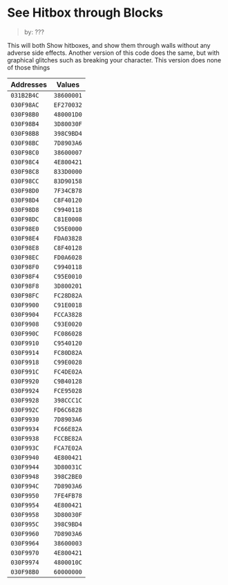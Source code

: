 # See Hitbox through Blocks
> by: ???

This will both Show hitboxes, and show them through walls without any adverse side effects. Another version of this code does the same, but with graphical glitches such as breaking your character. This version does none of those things

Addresses | Values
------------- | -------------
`031B2B4C` | `38600001`
`030F98AC` | `EF270032`
`030F98B0` | `480001D0`
`030F98B4` | `3D80030F`
`030F98B8` | `398C9BD4`
`030F98BC` | `7D8903A6`
`030F98C0` | `38600007`
`030F98C4` | `4E800421`
`030F98C8` | `833D0000`
`030F98CC` | `83D90158`
`030F98D0` | `7F34CB78`
`030F98D4` | `C8F40120`
`030F98D8` | `C9940118`
`030F98DC` | `C81E0008`
`030F98E0` | `C95E0000`
`030F98E4` | `FDA03828`
`030F98E8` | `C8F40128`
`030F98EC` | `FD0A6028`
`030F98F0` | `C9940118`
`030F98F4` | `C95E0010`
`030F98F8` | `3D800201`
`030F98FC` | `FC28D82A`
`030F9900` | `C91E0018`
`030F9904` | `FCCA3828`
`030F9908` | `C93E0020`
`030F990C` | `FC086028`
`030F9910` | `C9540120`
`030F9914` | `FC80D82A`
`030F9918` | `C99E0028`
`030F991C` | `FC4DE02A`
`030F9920` | `C9B40128`
`030F9924` | `FCE95028`
`030F9928` | `398CCC1C`
`030F992C` | `FD6C6828`
`030F9930` | `7D8903A6`
`030F9934` | `FC66E82A`
`030F9938` | `FCCBE82A`
`030F993C` | `FCA7E02A`
`030F9940` | `4E800421`
`030F9944` | `3D80031C`
`030F9948` | `398C2BE0`
`030F994C` | `7D8903A6`
`030F9950` | `7FE4FB78`
`030F9954` | `4E800421`
`030F9958` | `3D80030F`
`030F995C` | `398C9BD4`
`030F9960` | `7D8903A6`
`030F9964` | `38600003`
`030F9970` | `4E800421`
`030F9974` | `4800010C`
`030F98B0` | `60000000`
